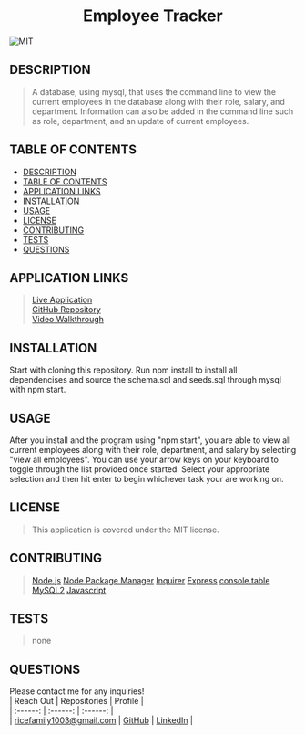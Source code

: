# <div align="center">**Employee Tracker**</div>   
![MIT](https://img.shields.io/badge/License-MIT-blue.svg)  
  
## **DESCRIPTION**   
> A database, using mysql, that uses the command line to view the current employees in the database along with their role, salary, and department. Information can also be added in the command line such as role, department, and an update of current employees.  
  
## **TABLE OF CONTENTS**  
* [DESCRIPTION](#DESCRIPTION)  
* [TABLE OF CONTENTS](#TABLE-OF-CONTENTS)  
* [APPLICATION LINKS](#APPLICATION-LINKS) 
* [INSTALLATION](#INSTALLATION)  
* [USAGE](#USAGE)  
* [LICENSE](#LICENSE)  
* [CONTRIBUTING](#CONTRIBUTING)  
* [TESTS](#TESTS)  
* [QUESTIONS](#QUESTIONS)  
  
## **APPLICATION LINKS**   
> [Live Application](https://jeremyrice98.github.io/Employee-Tracker/)  
> [GitHub Repository](https://github.com/jeremyrice98/Employee-Tracker)  
> [Video Walkthrough](https://drive.google.com/file/d/1kj2J4nluXRDcbL_xXclfS7h3zA6JLQ3T/view)  
  
## **INSTALLATION**   
Start with cloning this repository.  Run npm install to install all dependencises and source the schema.sql and seeds.sql through mysql with npm start.  
  
## **USAGE**  
After you install and the program using "npm start", you are able to view all current employees along with their role, department, and salary by selecting "view all employees".  You can use your arrow keys on your keyboard to toggle through the list provided once started.   Select your appropriate selection and then hit enter to begin whichever task your are working on.   
  
## **LICENSE**  
> This application is covered under the MIT license.
  
## **CONTRIBUTING**  
> [Node.js](https://nodejs.org/en/)
> [Node Package Manager](https://www.npmjs.com/)
>    [Inquirer](https://www.npmjs.com/package/inquirer)
>    [Express](https://www.npmjs.com/package/express)
>    [console.table](https://www.npmjs.com/package/console.table)
>    [MySQL2](https://www.npmjs.com/package/mysql2)
> [Javascript](https://developer.mozilla.org/en-US/docs/Web/JavaScript)
  
## **TESTS**  
> none   
  
## **QUESTIONS**  
Please contact me for any inquiries!  
| Reach Out | Repositories | Profile |  
| :------: | :------: |  :------: |  
| <ricefamily1003@gmail.com> | [GitHub](https://github.com/jeremyrice98) |  [LinkedIn](https://www.linkedin.com/in/jeremy-rice-99055113/) |   
